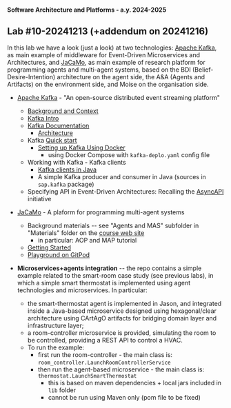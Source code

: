 #### Software Architecture and Platforms - a.y. 2024-2025

## Lab #10-20241213 (+addendum on 20241216)

In this lab we have a look (just a look) at two technologies: [Apache Kafka](https://kafka.apache.org/), as main example of middleware for Event-Driven Microservices and Architectures, and  [JaCaMo](https://jacamo-lang.github.io/), as main example of research platform for programming agents and multi-agent systems, based on the BDI (Belief-Desire-Intention) architecture on the agent side, the A&A (Agents and Artifacts) on the environment side, and Moise on the organisation side.

- [Apache Kafka](https://kafka.apache.org/) - "An open-source distributed event streaming platform"
  - [Background and Context](https://developer.confluent.io/faq/apache-kafka/architecture-and-terminology/)
  - [Kafka Intro](https://kafka.apache.org/intro)
  - [Kafka Documentation](https://kafka.apache.org/documentation/)
    - [Architecture](https://kafka.apache.org/39/documentation/streams/architecture)
  - Kafka [Quick start](https://kafka.apache.org/quickstart)
    - [Setting up Kafka Using Docker](https://docs.google.com/document/d/1sGcs2UHeAx8lrca5PuMeGTZVGq7NIBm_oFyQhe5jFuc/edit?usp=sharing)
      - using Docker Compose with `kafka-deplo.yaml` config file
  - Working with Kafka - Kafka clients
    - [Kafka clients in Java](https://docs.confluent.io/kafka-clients/java/current/overview.html)
    - A simple Kafka producer and consumer in Java (sources in `sap.kafka` package)
  - Specifying API in Event-Driven Architectures: Recalling the [AsyncAPI](https://www.asyncapi.com/) initiative	

- [JaCaMo](https://jacamo-lang.github.io/) - A plaform for programming multi-agent systems 
  - Background materials -- see "Agents and MAS" subfolder in "Materials" folder on the [course web site](https://virtuale.unibo.it/course/view.php?id=60131)
    - in particular: AOP and MAP tutorial
  - [Getting Started](https://jacamo-lang.github.io/getting-started)
  - [Playground on GitPod](https://gitpod.io/#https://github.com/jacamo-lang/template)

- **Microservices+agents integration** -- the repo contains a simple example related to the smart-room case study (see previous labs), in which a simple smart thermostat is implemented using agent technologies and microservices. In particular:
  - the smart-thermostat agent is implemented in Jason, and integrated inside a Java-based microservice designed using hexagonal/clear architecture using CArtAgO artifacts for bridging domain layer and infrastructure layer;     
  - a room-controller microservice is provided, simulating the room to be controlled, providing a REST API to control a HVAC.
  - To run the example:
    - first run the room-controller - the main class is: `room_controller.LaunchRoomControllerService`
    - then run the agent-based microservice - the main class is: `thermostat.LaunchSmartThermostat`
      - this is based on maven dependencies + local jars included in `lib` folder
      - cannot be run using Maven only (pom file to be fixed)
       

	
   
